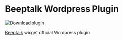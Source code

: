 # Beeptalk Wordpress Plugin

[![Download plugin](https://img.shields.io/badge/download-plugin-blue)](https://github.com/beeptalk-app/beeptalk-wp-plugin/raw/main/src/beeptalk-widget.zip)

[Beeptalk](https://beeptalk.app) widget official Wordpress plugin